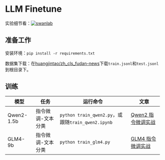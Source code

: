 # LLM Finetune

实验细节看：[![swanlab](https://img.shields.io/badge/Qwen2%20指令微调-SwanLab-438440)](https://swanlab.cn/@ZeyiLin/Qwen2-fintune/runs/cfg5f8dzkp6vouxzaxlx6/chart)

## 准备工作

安装环境：`pip install -r requirements.txt`

数据集下载：在[huangjintao/zh_cls_fudan-news](https://modelscope.cn/datasets/huangjintao/zh_cls_fudan-news/files)下载`train.jsonl`和`test.jsonl`到根目录下。

## 训练

| 模型       | 任务              | 运行命令                                           | 文章                                                         |
| ---------- | ----------------- | -------------------------------------------------- | ------------------------------------------------------------ |
| Qwen2-1.5b | 指令微调-文本分类 | `python train_qwen2.py`，或跟随`train_qwen2.ipynb` | [Qwen2 指令微调实战](https://zhuanlan.zhihu.com/p/702491999) |
| GLM4-9b    | 指令微调-文本分类 | `python train_glm4.py`                             | [GLM4 指令微调实战](https://zhuanlan.zhihu.com/p/702608991)  |
